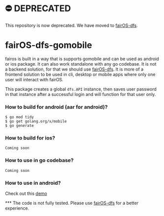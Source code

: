 # ⛔️ DEPRECATED

This repository is now deprecated. We have moved to [fairOS-dfs](https://github.com/fairDataSociety/fairOS-dfs/tree/master/gomobile).

# fairOS-dfs-gomobile

fairos is built in a way that is supports gomobile and can be used as android or ios package.
It can also work standalone with any go codebase. It is not a backend solution, 
for that we should use [fairOS-dfs](https://github.com/fairDataSociety/fairOS-dfs). 
It is more of a frontend solution to be used in cli, desktop or mobile apps where only one user will interact with fairOS.

This package creates a global `dfs.API` instance, then saves user password in that instance after a successful login and will function for that user only.

### How to build for android (aar for android)?
```
$ go mod tidy
$ go get golang.org/x/mobile
$ go generate
```

### How to build for ios?
```
Coming soon
```

### How to use in go codebase?
```
Coming soon
```

### How to use in android?
Check out this [demo](https://github.com/fairDataSociety/fairOS-dfs-android-demo)

*** The code is not fully tested. Please use [fairOS-dfs](https://github.com/fairDataSociety/fairOS-dfs) for a better experience.


